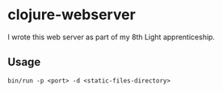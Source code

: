 # clojure-webserver

I wrote this web server as part of my 8th Light apprenticeship.

## Usage

`bin/run -p <port> -d <static-files-directory>`
